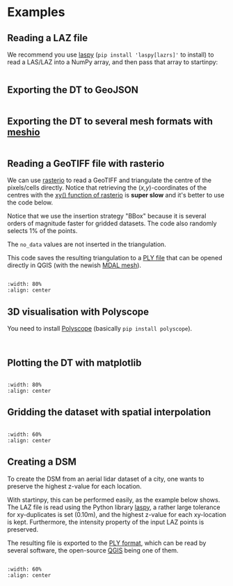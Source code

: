 # Examples

## Reading a LAZ file

We recommend you use [laspy](https://laspy.readthedocs.io) (`pip install 'laspy[lazrs]'` to install) to read a LAS/LAZ into a NumPy array, and then pass that array to startinpy:

```{literalinclude} ../demo/example_reading_laz.py
```


## Exporting the DT to GeoJSON

```{literalinclude} ../demo/example_exporting_geojson.py
```


## Exporting the DT to several mesh formats with [meshio](https://github.com/nschloe/meshio)

```{literalinclude} ../demo/example_exporting_meshio.py
```

## Reading a GeoTIFF file with rasterio

We can use [rasterio](https://rasterio.readthedocs.io) to read a GeoTIFF and triangulate the centre of the pixels/cells directly.
Notice that retrieving the (*x,y*)-coordinates of the centres with the [xy() function of rasterio](https://rasterio.readthedocs.io/en/latest/api/rasterio.io.html?highlight=xy#rasterio.io.DatasetReader.xy) is **super slow** and it's better to use the code below.

Notice that we use the insertion strategy "BBox" because it is several orders of magnitude faster for gridded datasets.
The code also randomly selects 1% of the points.

The `no_data` values are not inserted in the triangulation.

This code saves the resulting triangulation to a [PLY file](<https://en.wikipedia.org/wiki/PLY_(file_format)>) that can be opened directly in QGIS (with the newish [MDAL mesh](https://docs.qgis.org/3.34/en/docs/user_manual/working_with_mesh/mesh_properties.html)).

```{literalinclude} ../demo/example_reading_geotiff.py
```

```{image} figs/mdal.jpg
:width: 80%     
:align: center
```

## 3D visualisation with Polyscope

You need to install [Polyscope](https://polyscope.run/py/) (basically `pip install polyscope`).

```{literalinclude} ../demo/example_polyscope.py
```

```{image} figs/polyscope_gui.jpg
```

## Plotting the DT with matplotlib

```{literalinclude} ../demo/example_matplotlib.py
```

```{image} figs/matplotlib.png
:width: 80%     
:align: center
```


## Gridding the dataset with spatial interpolation

```{literalinclude} ../demo/example_gridding.py
```

```{image} figs/grid.png
:width: 60%     
:align: center
```


## Creating a DSM

To create the DSM from an aerial lidar dataset of a city, one wants to preserve the highest z-value for each location.

With startinpy, this can be performed easily, as the example below shows.
The LAZ file is read using the Python library [laspy](https://laspy.readthedocs.io), a rather large tolerance for xy-duplicates is set (0.10m), and the highest z-value for each xy-location is kept.
Furthermore, the intensity property of the input LAZ points is preserved.

The resulting file is exported to the [PLY format](https://en.wikipedia.org/wiki/PLY_(file_format)), which can be read by several software, the open-source [QGIS](https://qgis.org/) being one of them.

```{literalinclude} ../demo/example_creating_dsm.py
```

```{image} figs/qgis.png
:width: 60%     
:align: center
```